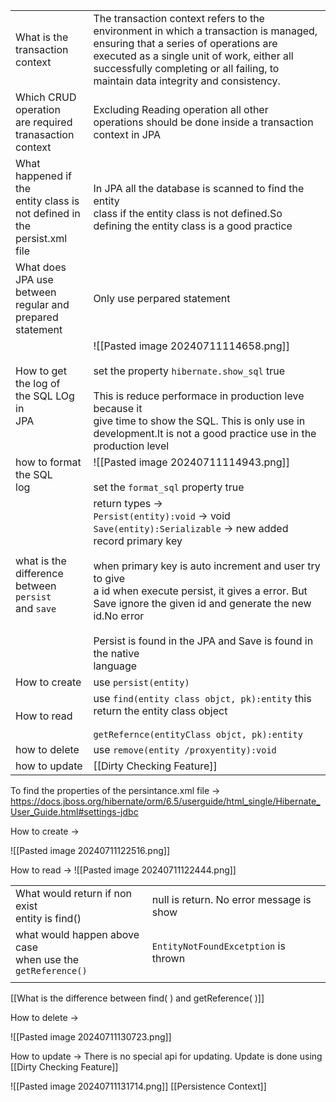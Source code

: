 
|                                                                                  |                                                                                                                                                                                                                                                                                                                                                                                |
| -------------------------------------------------------------------------------- | ------------------------------------------------------------------------------------------------------------------------------------------------------------------------------------------------------------------------------------------------------------------------------------------------------------------------------------------------------------------------------ |
| What is the <br>transaction context                                              | The transaction context refers to the environment in which a transaction is managed, ensuring that a series of operations are executed as a single unit of work, either all successfully completing or all failing, to maintain data integrity and consistency.                                                                                                                |
| Which CRUD operation<br>are required tranasaction context                        | Excluding Reading operation all other operations should be done inside a transaction context in JPA                                                                                                                                                                                                                                                                            |
| What happened if the <br>entity class is not defined in the <br>persist.xml file | In JPA all the database is scanned to find the entity <br>class if the entity class is not defined.So defining the entity class is a good practice                                                                                                                                                                                                                             |
| What does JPA use  between<br>regular and prepared<br>statement                  | Only use perpared statement                                                                                                                                                                                                                                                                                                                                                    |
| How to get the log of <br>the SQL LOg in <br>JPA                                 | ![[Pasted image 20240711114658.png]]<br><br>set the property `hibernate.show_sql` true<br><br>This is reduce performace in production leve because it<br>give time to show the SQL. This is only use in development.It is not a good practice use in the production level                                                                                                      |
| how to format the SQL<br>log                                                     | ![[Pasted image 20240711114943.png]]<br><br>set the `format_sql` property true                                                                                                                                                                                                                                                                                                 |
| what is the difference<br>between `persist`<br>and `save`                        | return types -><br>`Persist(entity):void` -> void<br>`Save(entity):Serializable` -> new added record primary key<br><br>when primary key is auto increment and user try to give<br> a id when execute persist, it gives a error. But Save ignore the given id and generate the new id.No error<br> <br>Persist is found in the JPA and Save is found in the native<br>language |
| How to create                                                                    | use `persist(entity)`                                                                                                                                                                                                                                                                                                                                                          |
| How to read                                                                      | use `find(entity class objct, pk):entity` this return the entity class object<br><br>`getRefernce(entityClass objct, pk):entity`<br>                                                                                                                                                                                                                                           |
| how to delete                                                                    | use `remove(entity /proxyentity):void`                                                                                                                                                                                                                                                                                                                                         |
| how to update                                                                    | [[Dirty Checking Feature]]                                                                                                                                                                                                                                                                                                                                                     |

To find the properties of the persintance.xml file -> 
https://docs.jboss.org/hibernate/orm/6.5/userguide/html_single/Hibernate_User_Guide.html#settings-jdbc

How to create -> 

![[Pasted image 20240711122516.png]]

How to read -> 
![[Pasted image 20240711122444.png]]


|                                                               |                                              |
| ------------------------------------------------------------- | -------------------------------------------- |
| What would return if non exist<br>entity is find()            | null is return. No error message is show<br> |
| what would happen above case<br>when use the `getReference()` | `EntityNotFoundExcetption` is thrown         |
|                                                               |                                              |
[[What is the difference between find( ) and getReference( )]]

How to delete -> 

![[Pasted image 20240711130723.png]]

 How to update -> 
 There is no special api for updating. Update is done using [[Dirty Checking Feature]]
 
![[Pasted image 20240711131714.png]]
[[Persistence Context]]
